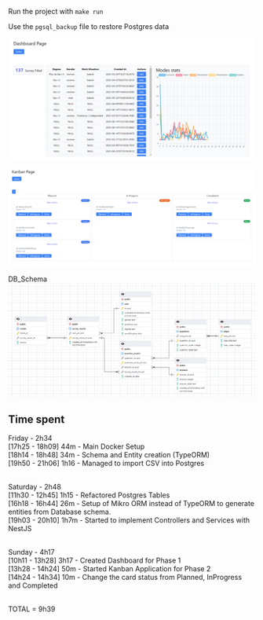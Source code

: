
Run the project with `make run`

Use the `pgsql_backup` file to restore Postgres data


![alt text](./dashboard.png)

![alt text](./kanban.png)


DB_Schema
![alt text](./db_schema.png)


## Time spent

Friday - 2h34 <br />
[17h25 - 18h09] 44m - Main Docker Setup <br />
[18h14 - 18h48] 34m - Schema and Entity creation (TypeORM) <br />
[19h50 - 21h06] 1h16 - Managed to import CSV into Postgres <br /><br />


Saturday - 2h48 <br />
[11h30 - 12h45] 1h15 - Refactored Postgres Tables <br />
[16h18 - 16h44] 26m - Setup of Mikro ORM instead of TypeORM to generate entities from Database schema. <br />
[19h03 - 20h10] 1h7m - Started to implement Controllers and Services with NestJS <br /><br />


Sunday - 4h17<br />
[10h11 - 13h28] 3h17 - Created Dashboard for Phase 1 <br />
[13h28 - 14h24] 50m - Started Kanban Application for Phase 2<br />
[14h24 - 14h34] 10m - Change the card status from Planned, InProgress and Completed<br /><br />

TOTAL = 9h39
